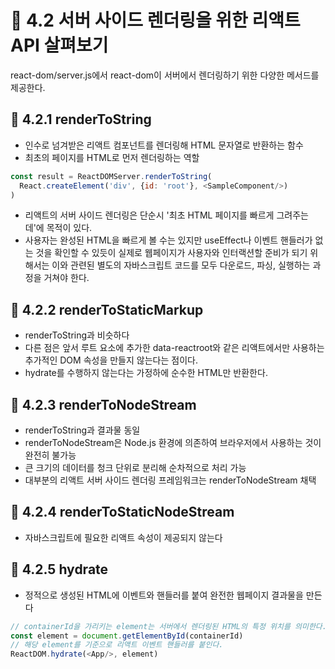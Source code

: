 # 🌟 4.2 서버 사이드 렌더링을 위한 리액트 API 살펴보기
react-dom/server.js에서 react-dom이 서버에서 렌더링하기 위한 다양한 메서드를 제공한다.

## 📌 4.2.1 renderToString
- 인수로 넘겨받은 리액트 컴포넌트를 렌더링해 HTML 문자열로 반환하는 함수
- 최초의 페이지를 HTML로 먼저 렌더링하는 역할
```js
const result = ReactDOMServer.renderToString(
  React.createElement('div', {id: 'root'}, <SampleComponent/>)
)
```
- 리액트의 서버 사이드 렌더링은 단순시 '최초 HTML 페이지를 빠르게 그려주는 데'에 목적이 있다.
- 사용자는 완성된 HTML을 빠르게 볼 수는 있지만 useEffect나 이벤트 핸들러가 없는 것을 확인할 수 있듯이 실제로 웹페이지가 사용자와 인터랙션할 준비가 되기 위해서는 이와 관련된 별도의 자바스크립트 코드를 모두 다운로드, 파싱, 실행하는 과정을 거쳐야 한다.

## 📌 4.2.2 renderToStaticMarkup
- renderToString과 비슷하다
- 다른 점은 앞서 루트 요소에 추가한 data-reactroot와 같은 리액트에서만 사용하는 추가적인 DOM 속성을 만들지 않는다는 점이다.
- hydrate를 수행하지 않는다는 가정하에 순수한 HTML만 반환한다.

## 📌 4.2.3 renderToNodeStream
- renderToString과 결과물 동일
- renderToNodeStream은 Node.js 환경에 의존하여 브라우저에서 사용하는 것이 완전히 불가능
- 큰 크기의 데이터를 청크 단위로 분리해 순차적으로 처리 가능
- 대부분의 리액트 서버 사이드 렌더링 프레임워크는 renderToNodeStream 채택

## 📌 4.2.4 renderToStaticNodeStream
- 자바스크립트에 필요한 리액트 속성이 제공되지 않는다

## 📌 4.2.5 hydrate
- 정적으로 생성된 HTML에 이벤트와 핸들러를 붙여 완전한 웹페이지 결과물을 만든다

```js
// containerId을 가리키는 element는 서버에서 렌더링된 HTML의 특정 위치를 의미한다.
const element = document.getElementById(containerId)
// 해당 element를 기준으로 리액트 이벤트 핸들러를 붙인다.
ReactDOM.hydrate(<App/>, element)
```

